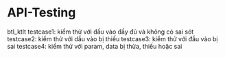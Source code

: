 # API-Testing
btl_ktlt
testcase1: kiểm thử với đầu vào đầy đủ và không có sai sót
testcase2: kiểm thử với dầu vào bị thiếu
testcase3: kiểm thử với đầu vào bị sai
testcase4: kiểm thử với param, data bị thừa, thiếu hoặc sai
